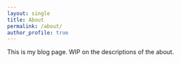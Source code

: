 ```yaml
---
layout: single
title: About
permalink: /about/
author_profile: true
---
```


This is my blog page. WIP on the descriptions of the about. 
